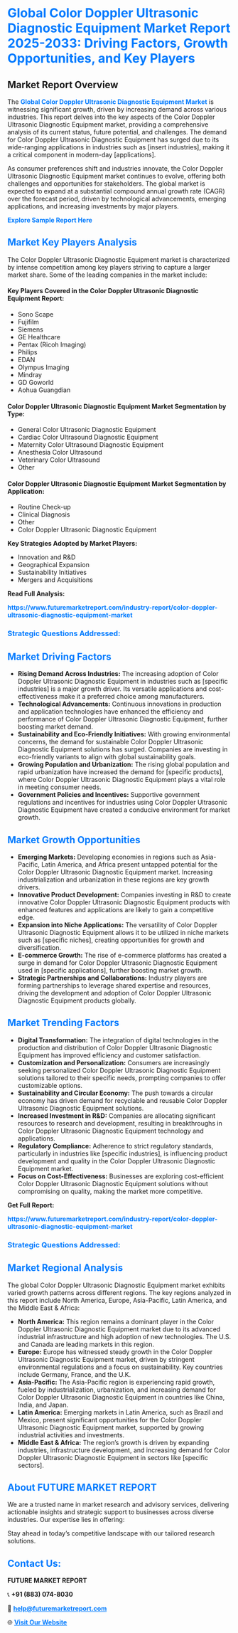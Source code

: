 <h1 style="color: #007BFF;">Global Color Doppler Ultrasonic Diagnostic Equipment Market Report 2025-2033: Driving Factors, Growth Opportunities, and Key Players</h1>

<section id="overview">
<h2>Market Report Overview</h2>
<p>The <a href="https://www.futuremarketreport.com/industry-report/color-doppler-ultrasonic-diagnostic-equipment-market" style="color: #007BFF; text-decoration: none;"><strong>Global Color Doppler Ultrasonic Diagnostic Equipment Market</strong></a> is witnessing significant growth, driven by increasing demand across various industries. This report delves into the key aspects of the Color Doppler Ultrasonic Diagnostic Equipment market, providing a comprehensive analysis of its current status, future potential, and challenges. The demand for Color Doppler Ultrasonic Diagnostic Equipment has surged due to its wide-ranging applications in industries such as [insert industries], making it a critical component in modern-day [applications].</p>
<p>As consumer preferences shift and industries innovate, the Color Doppler Ultrasonic Diagnostic Equipment market continues to evolve, offering both challenges and opportunities for stakeholders. The global market is expected to expand at a substantial compound annual growth rate (CAGR) over the forecast period, driven by technological advancements, emerging applications, and increasing investments by major players.</p>
</section>

<section id="overview">
<p><a href="https://www.futuremarketreport.com/request-sample/reportId=125040" style="color: #007BFF; text-decoration: none;"><strong>Explore Sample Report Here</strong></a></p>
</section>

<section id="key-players">
<h2 style="color: #007BFF;">Market Key Players Analysis</h2>
<p>The Color Doppler Ultrasonic Diagnostic Equipment market is characterized by intense competition among key players striving to capture a larger market share. Some of the leading companies in the market include:</p>
<h4>Key Players Covered in the Color Doppler Ultrasonic Diagnostic Equipment Report:</h4>
<ul><li>Sono Scape</li><li>Fujifilm</li><li>Siemens</li><li>GE Healthcare</li><li>Pentax (Ricoh Imaging)</li><li>Philips</li><li>EDAN</li><li>Olympus Imaging</li><li>Mindray</li><li>GD Goworld</li><li>Aohua Guangdian</li></ul>
<h4>Color Doppler Ultrasonic Diagnostic Equipment Market Segmentation by Type:</h4>
<ul><li>General Color Ultrasonic Diagnostic Equipment</li><li>Cardiac Color Ultrasound Diagnostic Equipment</li><li>Maternity Color Ultrasound Diagnostic Equipment</li><li>Anesthesia Color Ultrasound</li><li>Veterinary Color Ultrasound</li><li>Other</li></ul>

<h4>Color Doppler Ultrasonic Diagnostic Equipment Market Segmentation by Application:</h4>
<ul><li>Routine Check-up</li><li>Clinical Diagnosis</li><li>Other</li><li>Color Doppler Ultrasonic Diagnostic Equipment</li></ul>
<p><strong>Key Strategies Adopted by Market Players:</strong></p>
<ul>
<li>Innovation and R&D</li>
<li>Geographical Expansion</li>
<li>Sustainability Initiatives</li>
<li>Mergers and Acquisitions</li>
</ul>
</section>

<section>
<p><strong>Read Full Analysis: </strong></p><a href="https://www.futuremarketreport.com/industry-report/color-doppler-ultrasonic-diagnostic-equipment-market" style="color: #007BFF; text-decoration: none;"><strong>https://www.futuremarketreport.com/industry-report/color-doppler-ultrasonic-diagnostic-equipment-market</strong></a>
<h3 style="color: #007BFF;">Strategic Questions Addressed:</h3>
</section>

<section id="driving-factors">
<h2 style="color: #007BFF;">Market Driving Factors</h2>
<ul>
<li><strong>Rising Demand Across Industries:</strong> The increasing adoption of Color Doppler Ultrasonic Diagnostic Equipment in industries such as [specific industries] is a major growth driver. Its versatile applications and cost-effectiveness make it a preferred choice among manufacturers.</li>
<li><strong>Technological Advancements:</strong> Continuous innovations in production and application technologies have enhanced the efficiency and performance of Color Doppler Ultrasonic Diagnostic Equipment, further boosting market demand.</li>
<li><strong>Sustainability and Eco-Friendly Initiatives:</strong> With growing environmental concerns, the demand for sustainable Color Doppler Ultrasonic Diagnostic Equipment solutions has surged. Companies are investing in eco-friendly variants to align with global sustainability goals.</li>
<li><strong>Growing Population and Urbanization:</strong> The rising global population and rapid urbanization have increased the demand for [specific products], where Color Doppler Ultrasonic Diagnostic Equipment plays a vital role in meeting consumer needs.</li>
<li><strong>Government Policies and Incentives:</strong> Supportive government regulations and incentives for industries using Color Doppler Ultrasonic Diagnostic Equipment have created a conducive environment for market growth.</li>
</ul>
</section>

<section id="growth-opportunities">
<h2 style="color: #007BFF;">Market Growth Opportunities</h2>
<ul>
<li><strong>Emerging Markets:</strong> Developing economies in regions such as Asia-Pacific, Latin America, and Africa present untapped potential for the Color Doppler Ultrasonic Diagnostic Equipment market. Increasing industrialization and urbanization in these regions are key growth drivers.</li>
<li><strong>Innovative Product Development:</strong> Companies investing in R&D to create innovative Color Doppler Ultrasonic Diagnostic Equipment products with enhanced features and applications are likely to gain a competitive edge.</li>
<li><strong>Expansion into Niche Applications:</strong> The versatility of Color Doppler Ultrasonic Diagnostic Equipment allows it to be utilized in niche markets such as [specific niches], creating opportunities for growth and diversification.</li>
<li><strong>E-commerce Growth:</strong> The rise of e-commerce platforms has created a surge in demand for Color Doppler Ultrasonic Diagnostic Equipment used in [specific applications], further boosting market growth.</li>
<li><strong>Strategic Partnerships and Collaborations:</strong> Industry players are forming partnerships to leverage shared expertise and resources, driving the development and adoption of Color Doppler Ultrasonic Diagnostic Equipment products globally.</li>
</ul>
</section>

<section id="trending-factors">
<h2 style="color: #007BFF;">Market Trending Factors</h2>
<ul>
<li><strong>Digital Transformation:</strong> The integration of digital technologies in the production and distribution of Color Doppler Ultrasonic Diagnostic Equipment has improved efficiency and customer satisfaction.</li>
<li><strong>Customization and Personalization:</strong> Consumers are increasingly seeking personalized Color Doppler Ultrasonic Diagnostic Equipment solutions tailored to their specific needs, prompting companies to offer customizable options.</li>
<li><strong>Sustainability and Circular Economy:</strong> The push towards a circular economy has driven demand for recyclable and reusable Color Doppler Ultrasonic Diagnostic Equipment solutions.</li>
<li><strong>Increased Investment in R&D:</strong> Companies are allocating significant resources to research and development, resulting in breakthroughs in Color Doppler Ultrasonic Diagnostic Equipment technology and applications.</li>
<li><strong>Regulatory Compliance:</strong> Adherence to strict regulatory standards, particularly in industries like [specific industries], is influencing product development and quality in the Color Doppler Ultrasonic Diagnostic Equipment market.</li>
<li><strong>Focus on Cost-Effectiveness:</strong> Businesses are exploring cost-efficient Color Doppler Ultrasonic Diagnostic Equipment solutions without compromising on quality, making the market more competitive.</li>
</ul>
</section>

<section>
<p><strong>Get Full Report: </strong></p><a href="https://www.futuremarketreport.com/industry-report/color-doppler-ultrasonic-diagnostic-equipment-market" style="color: #007BFF; text-decoration: none;"><strong>https://www.futuremarketreport.com/industry-report/color-doppler-ultrasonic-diagnostic-equipment-market</strong></a>
<h3 style="color: #007BFF;">Strategic Questions Addressed:</h3>
</section>


<section id="regional-analysis">
<h2 style="color: #007BFF;">Market Regional Analysis</h2>
<p>The global Color Doppler Ultrasonic Diagnostic Equipment market exhibits varied growth patterns across different regions. The key regions analyzed in this report include North America, Europe, Asia-Pacific, Latin America, and the Middle East & Africa:</p>
<ul>
<li><strong>North America:</strong> This region remains a dominant player in the Color Doppler Ultrasonic Diagnostic Equipment market due to its advanced industrial infrastructure and high adoption of new technologies. The U.S. and Canada are leading markets in this region.</li>
<li><strong>Europe:</strong> Europe has witnessed steady growth in the Color Doppler Ultrasonic Diagnostic Equipment market, driven by stringent environmental regulations and a focus on sustainability. Key countries include Germany, France, and the U.K.</li>
<li><strong>Asia-Pacific:</strong> The Asia-Pacific region is experiencing rapid growth, fueled by industrialization, urbanization, and increasing demand for Color Doppler Ultrasonic Diagnostic Equipment in countries like China, India, and Japan.</li>
<li><strong>Latin America:</strong> Emerging markets in Latin America, such as Brazil and Mexico, present significant opportunities for the Color Doppler Ultrasonic Diagnostic Equipment market, supported by growing industrial activities and investments.</li>
<li><strong>Middle East & Africa:</strong> The region’s growth is driven by expanding industries, infrastructure development, and increasing demand for Color Doppler Ultrasonic Diagnostic Equipment in sectors like [specific sectors].</li>
</ul>
</section>

<footer>
<h2 style="color: #007BFF;">About FUTURE MARKET REPORT</h2>
<p>We are a trusted name in market research and advisory services, delivering actionable insights and strategic support to businesses across diverse industries. Our expertise lies in offering:</p>

<p>Stay ahead in today’s competitive landscape with our tailored research solutions.</p>

<h2 style="color: #007BFF;">Contact Us:</h2>
<p><strong>FUTURE MARKET REPORT</strong></p>
<p>📞 <strong>+91 (883) 074-8030</strong></p>
<p>📧 <strong><a href="mailto:help@futuremarketreport.com" style="color: #007BFF;">help@futuremarketreport.com</a></strong></p>
<p>🌐 <strong><a href="https://www.futuremarketreport.com/" style="color: #007BFF;">Visit Our Website</a></strong></p>
</footer>